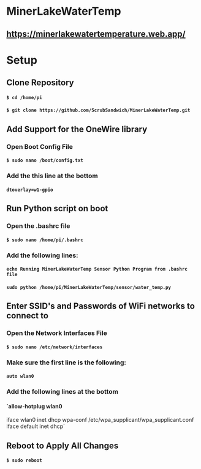 # MinerLakeWaterTemp
## https://minerlakewatertemperature.web.app/


# Setup

## Clone Repository

#### `$ cd /home/pi`
#### `$ git clone https://github.com/ScrubSandwich/MinerLakeWaterTemp.git`


## Add Support for the OneWire library

### Open Boot Config File
#### `$ sudo nano /boot/config.txt`

### Add the this line at the bottom
#### `dtoverlay=w1-gpio`


## Run Python script on boot

### Open the .bashrc file
#### `$ sudo nano /home/pi/.bashrc`

###  Add the following lines: 
#### `echo Running MinerLakeWaterTemp Sensor Python Program from .bashrc file`
#### `sudo python /home/pi/MinerLakeWaterTemp/sensor/water_temp.py`


## Enter SSID's and Passwords of WiFi networks to connect to

### Open the Network Interfaces File
#### `$ sudo nano /etc/network/interfaces`

### Make sure the first line is the following:
#### `auto wlan0`

### Add the following lines at the bottom
#### `allow-hotplug wlan0
iface wlan0 inet dhcp
wpa-conf /etc/wpa_supplicant/wpa_supplicant.conf
iface default inet dhcp`


## Reboot to Apply All Changes
#### `$ sudo reboot`

